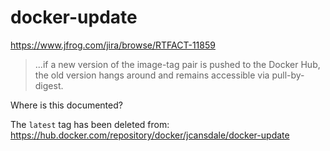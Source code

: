 # docker-update

https://www.jfrog.com/jira/browse/RTFACT-11859

> ...if a new version of the image-tag pair is pushed to the Docker Hub, the old version hangs around and remains accessible via pull-by-digest.

Where is this documented?

The `latest` tag has been deleted from:
https://hub.docker.com/repository/docker/jcansdale/docker-update

